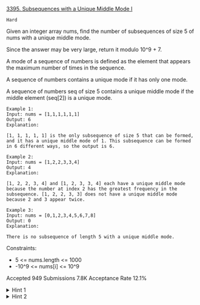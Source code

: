 [3395. Subsequences with a Unique Middle Mode I](https://leetcode.com/problems/subsequences-with-a-unique-middle-mode-i/)

`Hard`

Given an integer array nums, find the number of subsequences of size 5 of nums with a unique middle mode.

Since the answer may be very large, return it modulo 10^9 + 7.

A mode of a sequence of numbers is defined as the element that appears the maximum number of times in the sequence.

A sequence of numbers contains a unique mode if it has only one mode.

A sequence of numbers seq of size 5 contains a unique middle mode if the middle element (seq[2]) is a unique mode.

```
Example 1:
Input: nums = [1,1,1,1,1,1]
Output: 6
Explanation:

[1, 1, 1, 1, 1] is the only subsequence of size 5 that can be formed, and it has a unique middle mode of 1. This subsequence can be formed in 6 different ways, so the output is 6. 

Example 2:
Input: nums = [1,2,2,3,3,4]
Output: 4
Explanation:

[1, 2, 2, 3, 4] and [1, 2, 3, 3, 4] each have a unique middle mode because the number at index 2 has the greatest frequency in the subsequence. [1, 2, 2, 3, 3] does not have a unique middle mode because 2 and 3 appear twice.

Example 3:
Input: nums = [0,1,2,3,4,5,6,7,8]
Output: 0
Explanation:

There is no subsequence of length 5 with a unique middle mode.
```

Constraints:

- 5 <= nums.length <= 1000
- -10^9 <= nums[i] <= 10^9

Accepted
949
Submissions
7.8K
Acceptance Rate
12.1%

<details>
<summary>Hint 1</summary>

For each index, find the number of subsequences for which it is the unique middle mode. What combinations of values can the two numbers on the left and the right take?

</details>
<details>
<summary>Hint 2</summary>

For example, we can have exactly 1 element on the left equal to the middle and all other elements differ. What other combinations are acceptable?

</details>